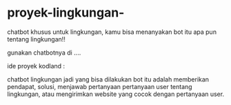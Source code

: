 # proyek-lingkungan-
chatbot khusus untuk lingkungan, kamu bisa menanyakan bot itu apa pun tentang lingkungan!!

gunakan chatbotnya di ....

ide proyek kodland :

chatbot lingkungan jadi yang bisa dilakukan bot itu adalah memberikan pendapat, solusi, menjawab pertanyaan 
pertanyaan user tentang lingkungan, atau mengirimkan website yang cocok dengan pertanyaan user.
